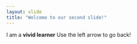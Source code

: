 ```yaml
---
layout: slide
title: "Welcome to our second slide!"
---
```

I am a **vivid learner**
Use the left arrow to go back!

